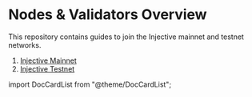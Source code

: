 # Nodes & Validators Overview

This repository contains guides to join the Injective mainnet and testnet networks.

1. [Injective Mainnet](./RunNode/mainnet.md)
2. [Injective Testnet](./RunNode/testnet.md)

import DocCardList from "@theme/DocCardList";

 <DocCardList />
